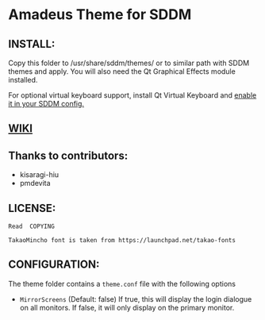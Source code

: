 # Amadeus Theme for SDDM

## INSTALL:
Copy this folder to /usr/share/sddm/themes/ or to similar path with SDDM themes and apply. You will also need the Qt Graphical Effects module installed.
	
For optional virtual keyboard support, install Qt Virtual Keyboard and [enable it in your SDDM config.](https://wiki.archlinux.org/index.php/SDDM#Enable_virtual_keyboard)

## [WIKI](https://github.com/Michal-Szczepaniak/sddm-theme-amadeus/wiki)

## Thanks to contributors:
* kisaragi-hiu
* pmdevita

## LICENSE:
	Read  COPYING

	TakaoMincho font is taken from https://launchpad.net/takao-fonts
	
## CONFIGURATION:

The theme folder contains a `theme.conf` file with the following options

- `MirrorScreens` (Default: false) If true, this will display the login dialogue on all monitors. If false, it will only display on the primary monitor.
